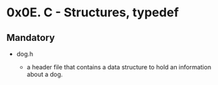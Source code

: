 # 0x0E. C - Structures, typedef

## Mandatory

- dog.h

  - a header file that contains a data structure to hold an information about a dog.
